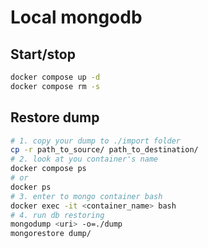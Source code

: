 # Local mongodb

## Start/stop

```sh
docker compose up -d
docker compose rm -s
```

## Restore dump

```sh
# 1. copy your dump to ./import folder
cp -r path_to_source/ path_to_destination/
# 2. look at you container's name
docker compose ps 
# or 
docker ps
# 3. enter to mongo container bash 
docker exec -it <container_name> bash
# 4. run db restoring
mongodump <uri> -o=./dump
mongorestore dump/
```